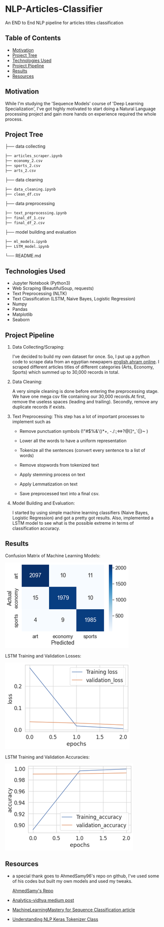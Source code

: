 # NLP-Articles-Classifier
An END to End NLP pipeline for articles titles classification

## Table of Contents

* [Motivation](#motivation)
* [Project Tree](#project-tree)
* [Technologies Used](#technologies-used)
* [Project Pipeline](#project-pipeline)
* [Results](#results)
* [Resources](#resources)


## Motivation

While I'm studying the 'Sequence Models' course of 'Deep Learning Specialization',
I've got highly motivated to start doing a Natural Language processing project and gain more hands on experience required the whole process.

## Project Tree


├── data collecting

    ├── articles_scraper.ipynb 
    ├── economy_2.csv
    ├── sports_2.csv
    ├── arts_2.csv
    

├── data cleaning

    ├── data_cleaning.ipynb 
    ├── clean_df.csv


├── data preprocessing

    ├── text_preprocessing.ipynb 
    ├── final_df_1.csv
    ├── final_df_2.csv


├── model building and evaluation

    ├── ml_models.ipynb 
    ├── LSTM_model.ipynb


└── README.md 


## Technologies Used

* Jupyter Notebook (Python3)
* Web Scraping (BeautifulSoup, requests)
* Text Preprocessing (NLTK)
* Text Classification (LSTM, Naive Bayes, Logistic Regression)
* Numpy
* Pandas
* Matplotlib
* Seaborn

## Project Pipeline

1. Data Collecting/Scraping:
    
    I've decided to build my own dataset for once. So, I put up a python code to scrape data from an egyptian newpapers [english ahram online](https://english.ahram.org.eg). I scraped different articles titles of different categories (Arts, Economy, Sports) which summed up to 30,000 records in total.
    
2. Data Cleaning: 
    
    A very simple cleaning is done before entering the preprocessing stage.
    We have one mega csv file containing our 30,000 records.At first, remove the useless spaces (leading and trailing).
    Secondly, remove any duplicate records if exists.
    
3. Text Preprocessing: This step has a lot of important processes to implement such as
    
    * Remove punctuation symbols (!"#$%&'()*+, -./:;<=>?@[\]^_`{|}~ )
    
    * Lower all the words to have a uniform representation
    
    * Tokenize all the sentences (convert every sentence to a list of words)

    * Remove stopwords from tokenized text

    * Apply stemming process on text

    * Apply Lemmatization on text

    * Save preprocessed text into a final csv.

4.  Model Building and Evaluation:
    
    I started by using simple machine learning classifiers (Naive Bayes, Logistic Regression)
    and got a pretty got results. Also, implemented a LSTM model to see what is the possible extreme in terms 
    of classification accuracy.

## Results

Confusion Matrix of Machine Learning Models:

![alt text](Images/cm_for_ml_models.png)

LSTM Training and Validation Losses:

![alt text](Images/training_losses.png)

LSTM Training and Validation Accuracies:

![alt text](Images/training_accuracies.png)


## Resources

- a special thank goes to AhmedSamy96's repo on github, I've used some of his codes but built my own models and used my tweaks.

     [AhmedSamy's  Repo](https://github.com/Ahmedsamy96/Article-classifiers-NLP)

- [Analytics-vidhya medium post](https://medium.com/analytics-vidhya/nlp-tutorial-for-text-classification-in-python-8f19cd17b49e#:~:text=Text%20classification%20is%20one%20of,in%20a%20cost%2Deffective%20manner.)

- [MachineLearningMastery for Sequence Classification article](https://machinelearningmastery.com/sequence-classification-lstm-recurrent-neural-networks-python-keras/)

- [Understanding NLP Keras Tokenizer Class](https://medium.com/analytics-vidhya/understanding-nlp-keras-tokenizer-class-arguments-with-example-551c100f0cbd)

